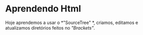 # Aprendendo Html

Hoje aprendemos a usar o *"SourceTree" *, criamos, editamos e atualizamos diretórios feitos no *"Brackets"*.
## 



